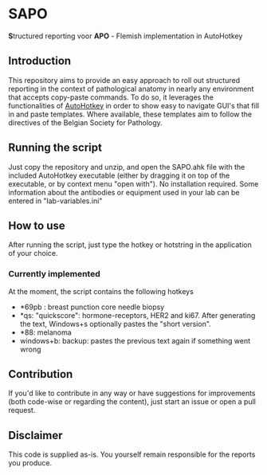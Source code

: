 # SAPO
**S**tructured reporting voor **APO** - Flemish implementation in AutoHotkey
## Introduction
This repository aims to provide an easy approach to roll out structured reporting in the context of pathological anatomy in nearly any environment that accepts copy-paste commands.
To do so, it leverages the functionalities of [AutoHotkey](https://github.com/AutoHotkey/AutoHotkey) in order to show easy to navigate GUI's that fill in and paste templates. Where available, these templates aim to follow the directives of the Belgian Society for Pathology.

## Running the script
Just copy the repository and unzip, and open the SAPO.ahk file with the included AutoHotkey executable (either by dragging it on top of the executable, or by context menu "open with"). No installation required.
Some information about the antibodies or equipment used in your lab can be entered in "lab-variables.ini"

## How to use
After running the script, just type the hotkey or hotstring in the application of your choice.
### Currently implemented
At the moment, the script contains the following hotkeys
- *69pb : breast punction core needle biopsy
- *qs: "quickscore": hormone-receptors, HER2 and ki67. After generating the text, Windows+s optionally pastes the "short version".
- *88: melanoma
- windows+b: backup: pastes the previous text again if something went wrong

## Contribution
If you'd like to contribute in any way or have suggestions for improvements (both code-wise or regarding the content), just start an issue or open a pull request.

## Disclaimer
This code is supplied as-is. You yourself remain responsible for the reports you produce.

